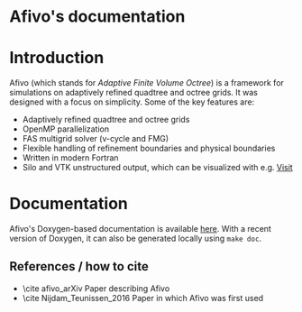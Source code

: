 # Afivo's documentation

# Introduction

Afivo (which stands for *Adaptive Finite Volume Octree*) is a framework for
simulations on adaptively refined quadtree and octree grids. It was designed
with a focus on simplicity. Some of the key features are:

* Adaptively refined quadtree and octree grids
* OpenMP parallelization
* FAS multigrid solver (v-cycle and FMG)
* Flexible handling of refinement boundaries and physical boundaries
* Written in modern Fortran
* Silo and VTK unstructured output, which can be visualized with e.g.
  [Visit](https://wci.llnl.gov/simulation/computer-codes/visit)

# Documentation

Afivo's Doxygen-based documentation is
available [here](http://cwimd.nl/other_files/afivo_doc/html/index.html). With a
recent version of Doxygen, it can also be generated locally using `make doc`.

## References / how to cite

* \cite afivo_arXiv Paper describing Afivo
* \cite Nijdam_Teunissen_2016 Paper in which Afivo was first used

